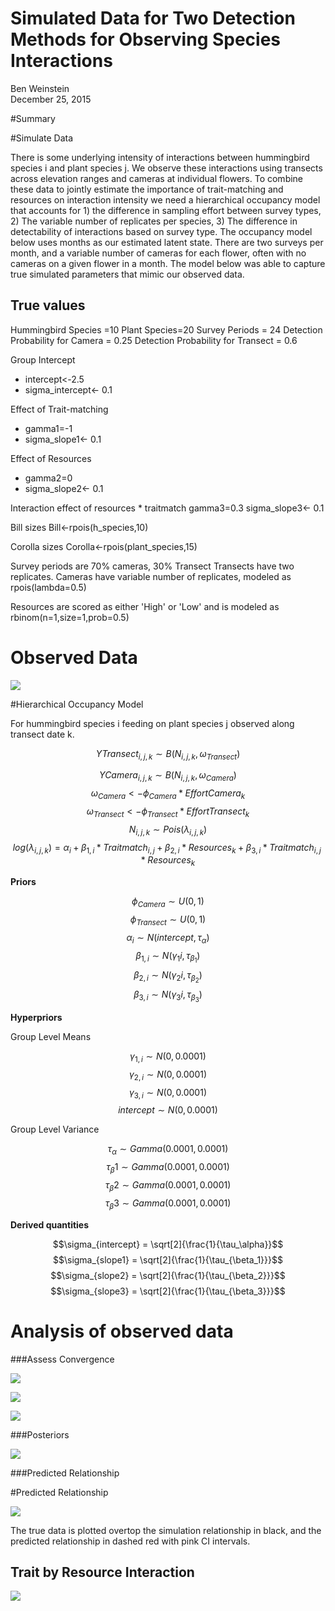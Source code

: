 # Simulated Data for Two Detection Methods for Observing Species Interactions
Ben Weinstein  
December 25, 2015  

#Summary







#Simulate Data

There is some underlying intensity of interactions between hummingbird species  i and plant species j. We observe these interactions using transects across elevation ranges and cameras at individual flowers. To combine these data to jointly estimate the importance of trait-matching and resources on interaction intensity we need a hierarchical occupancy model that accounts for 1) the difference in sampling effort between survey types, 2) The variable number of replicates per species, 3) The difference in detectability of interactions based on survey type. The occupancy model below uses months as our estimated latent state. There are two surveys per month, and a variable number of cameras for each flower, often with no cameras on a given flower in a month. The model below was able to capture true simulated parameters that mimic our observed data.

## True values

Hummingbird Species =10
Plant Species=20
Survey Periods = 24
Detection Probability for Camera = 0.25
Detection Probability for Transect = 0.6

Group Intercept
* intercept<-2.5
* sigma_intercept<- 0.1

Effect of Trait-matching
* gamma1=-1
* sigma_slope1<- 0.1

Effect of Resources
* gamma2=0
* sigma_slope2<- 0.1

Interaction effect of resources * traitmatch
gamma3=0.3
sigma_slope3<- 0.1

Bill sizes
Bill<-rpois(h_species,10)

Corolla sizes
Corolla<-rpois(plant_species,15)

Survey periods are 70% cameras, 30% Transect
Transects have two replicates.
Cameras have variable number of replicates, modeled as rpois(lambda=0.5)

Resources are scored as either 'High' or 'Low' and is modeled as rbinom(n=1,size=1,prob=0.5)



# Observed Data

![](TwoDetectSimulation_files/figure-html/unnamed-chunk-4-1.png) 

#Hierarchical Occupancy Model

For hummingbird species i feeding on plant species j observed along transect date k. 

$$ YTransect_{i,j,k} \sim B(N_{i,j,k},\omega_{Transect}) $$

$$ YCamera_{i,j,k} \sim B(N_{i,j,k},\omega_{Camera}) $$
$$ \omega_{Camera} <- \phi_{Camera} * EffortCamera_k $$
$$ \omega_{Transect} <- \phi_{Transect}* EffortTransect_k $$
$$ N_{i,j,k} \sim Pois(\lambda_{i,j,k}) $$
$$ log(\lambda_{i,j,k}) = \alpha_i + \beta_{1,i} * Traitmatch_{i,j} + \beta_{2,i} *Resources_k + \beta_{3,i} * Traitmatch_{i,j} * Resources_k $$


**Priors**

$$ \phi_{Camera} \sim U(0,1) $$
$$ \phi_{Transect} \sim U(0,1) $$
$$\alpha_i \sim N(intercept,\tau_{\alpha})$$
$$\beta_{1,i} \sim N(\gamma_1i,\tau_{\beta_1})$$
$$\beta_{2,i} \sim N(\gamma_2i,\tau_{\beta_2})$$
$$\beta_{3,i} \sim N(\gamma_3i,\tau_{\beta_3})$$

**Hyperpriors**

Group Level Means

$$\gamma_{1,i} \sim N(0,0.0001)$$
$$\gamma_{2,i} \sim N(0,0.0001)$$
$$\gamma_{3,i} \sim N(0,0.0001)$$
$$ intercept \sim N(0,0.0001)$$

Group Level Variance

$$\tau_{\alpha} \sim Gamma(0.0001,0.0001)$$
$$\tau_\beta1 \sim Gamma(0.0001,0.0001)$$
$$\tau_\beta2 \sim Gamma(0.0001,0.0001)$$
$$\tau_\beta3 \sim Gamma(0.0001,0.0001)$$

**Derived quantities**

$$\sigma_{intercept} = \sqrt[2]{\frac{1}{\tau_\alpha}}$$
$$\sigma_{slope1} = \sqrt[2]{\frac{1}{\tau_{\beta_1}}}$$
$$\sigma_{slope2} = \sqrt[2]{\frac{1}{\tau_{\beta_2}}}$$
$$\sigma_{slope3} = \sqrt[2]{\frac{1}{\tau_{\beta_3}}}$$

# Analysis of observed data





###Assess Convergence

![](TwoDetectSimulation_files/figure-html/unnamed-chunk-7-1.png) 

![](TwoDetectSimulation_files/figure-html/unnamed-chunk-8-1.png) 

![](TwoDetectSimulation_files/figure-html/unnamed-chunk-9-1.png) 

###Posteriors





![](TwoDetectSimulation_files/figure-html/unnamed-chunk-12-1.png) 

###Predicted Relationship 



#Predicted Relationship

![](TwoDetectSimulation_files/figure-html/unnamed-chunk-14-1.png) 

The true data is plotted overtop the simulation relationship in black, and the predicted relationship in dashed red with pink CI intervals.

## Trait by Resource Interaction

![](TwoDetectSimulation_files/figure-html/unnamed-chunk-15-1.png) 


